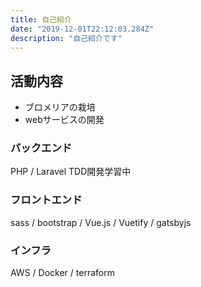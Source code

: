 ```yaml
---
title: 自己紹介
date: "2019-12-01T22:12:03.284Z"
description: "自己紹介です"
---
```


## 活動内容
- ブロメリアの栽培
- webサービスの開発

### バックエンド
PHP / Laravel
TDD開発学習中

### フロントエンド
sass / bootstrap / Vue.js / Vuetify / gatsbyjs

### インフラ
AWS / Docker / terraform